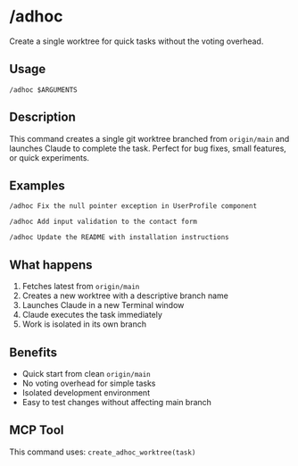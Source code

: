 # /adhoc

Create a single worktree for quick tasks without the voting overhead.

## Usage

```
/adhoc $ARGUMENTS
```

## Description

This command creates a single git worktree branched from `origin/main` and launches Claude to complete the task. Perfect for bug fixes, small features, or quick experiments.

## Examples

```
/adhoc Fix the null pointer exception in UserProfile component

/adhoc Add input validation to the contact form

/adhoc Update the README with installation instructions
```

## What happens

1. Fetches latest from `origin/main`
2. Creates a new worktree with a descriptive branch name
3. Launches Claude in a new Terminal window
4. Claude executes the task immediately
5. Work is isolated in its own branch

## Benefits

- Quick start from clean `origin/main`
- No voting overhead for simple tasks
- Isolated development environment
- Easy to test changes without affecting main branch

## MCP Tool

This command uses: `create_adhoc_worktree(task)`